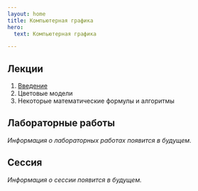 ```yaml
---
layout: home
title: Компьютерная графика
hero:
  text: Компьютерная графика

---
```


## Лекции

1. [Введение](./2025/lectures/01/)
2. Цветовые модели
3. Некоторые математические формулы и алгоритмы

## Лабораторные работы

*Информация о лабораторных работах появится в будущем.*


## Сессия

*Информация о сессии появится в будущем.*
